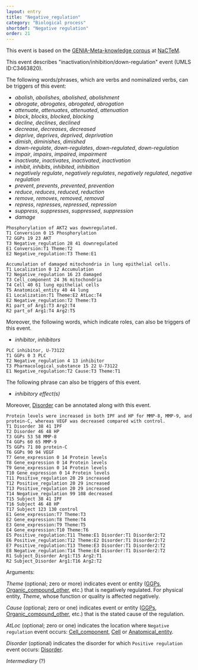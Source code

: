 ```yaml
---
layout: entry
title: "Negative_regulation"
category: "Biological process"
shortdef: "Negative regulation"
order: 21
---
```


This event is based on the <a href="http://www.nactem.ac.uk/meta-knowledge/">GENIA-Meta-knowledge corpus</a> at <a href="http://www.nactem.ac.uk/">NaCTeM</a>.

This event describes "inactivation/inhibition/down-regulation" event (UMLS ID:C3463820).

The following words/phrases, which are verbs and nominalized verbs, can be triggers of this event:

- *abolish*, *abolishes*, *abolished*, *abolishment*
- *abrogate*, *abrogates*, *abrogated*, *abrogation*
- *attenuate*, *attenuates*, *attenuated*, *attenuation*
- *block*, *blocks*, *blocked*, *blocking*
- *decline*, *declines*, *declined*
- *decrease*, *decreases*, *decreased*
- *deprive*, *deprives*, *deprived*, *deprivation*
- *dimish*, *diminishes*, *dimished*
- *down-regulate*, *down-regulates*, *down-regulated*, *down-regulation*
- *impair*, *impairs*, *impaired*, *impairment*
- *inactivate*, *inactivates*, *inactivated*, *inactivation*
- *inhibit*, *inhibits*, *inhibited*, *inhibition*
- *negatively regulate*, *negatively regulates*, *negatively regulated*, *negative regulation*
- *prevent*, *prevents*, *prevented*, *prevention*
- *reduce*, *reduces*, *reduced*, *reduction*
- *remove*, *removes*, *removed*, *removal*
- *repress*, *represses*, *repressed*, *repression*
- *suppress*, *suppresses*, *suppressed*, *suppression*
- *damage*

~~~ ann
Phosphorylation of AKT2 was downregulated.
T1 Conversion 0 15 Phosphorylation
T2 GGPs 19 23 AKT
T3 Negative_regulation 28 41 downregulated
E1 Conversion:T1 Theme:T2
E2 Negative_regulation:T3 Theme:E1
~~~
~~~ ann
Accumulation of damaged mitochondria in lung epithelial cells.
T1 Localization 0 12 Accumulation
T2 Negative_regulation 16 23 damaged
T3 Cell_component 24 36 mitochondria
T4 Cell 40 61 lung epithelial cells
T5 Anatomical_entity 40 44 lung
E1 Localization:T1 Theme:E2 AtLoc:T4
E2 Negative_regulation:T2 Theme:T3
R1 part_of Arg1:T3 Arg2:T4
R2 part_of Arg1:T4 Arg2:T5
~~~

Moreover, the following words, which indicate roles, can also be triggers of this event.
- *inhibitor*, *inhibitors*

~~~ ann
PLC inhibitor, U-73122
T1 GGPs 0 3 PLC
T2 Negative_regulation 4 13 inhibitor
T3 Pharmacological_substance 15 22 U-73122
E1 Negative_regulation:T2 Cause:T3 Theme:T1
~~~

The following phrase can also be triggers of this event.
- *inhibitory effect(s)*

Moreover, [Disorder]() can be annotated along with this event.

~~~ ann
Protein levels were increased in both IPF and HP for MMP-8, MMP-9, and protein-C, whereas VEGF was decreased compared with control.
T1 Disorder 38 41 IPF
T2 Disorder 46 48 HP
T3 GGPs 53 58 MMP-8
T4 GGPs 60 65 MMP-9
T5 GGPs 71 80 protein-C
T6 GGPs 90 94 VEGF
T7 Gene_expression 0 14 Protein levels
T8 Gene_expression 0 14 Protein levels
T9 Gene_expression 0 14 Protein levels
T10 Gene_expression 0 14 Protein levels
T11 Positive_regulation 20 29 increased
T12 Positive_regulation 20 29 increased
T13 Positive_regulation 20 29 increased
T14 Negative_regulation 99 108 decreased
T15 Subject 38 41 IPF
T16 Subject 46 48 HP
T17 Subject 123 130 control 
E1 Gene_expression:T7 Theme:T3
E2 Gene_expression:T8 Theme:T4
E3 Gene_expression:T9 Theme:T5
E4 Gene_expression:T10 Theme:T6
E5 Positive_regulation:T11 Theme:E1 Disorder:T1 Disorder2:T2
E6 Positive_regulation:T12 Theme:E2 Disorder:T1 Disorder2:T2
E7 Positive_regulation:T13 Theme:E3 Disorder:T1 Disorder2:T2
E8 Negative_regulation:T14 Theme:E4 Disorder:T1 Disorder2:T2
R1 Subject_Disorder Arg1:T15 Arg2:T1
R2 Subject_Disorder Arg1:T16 Arg2:T2
~~~

Arguments:

*Theme* (optional; zero or more) indicates event or entity ([GGPs](), [Organic_compound_other](), etc.) that is negatively regulated. For physical entity, *Theme*, whose function or quality is affected negatively.

*Cause* (optional; zero or one) indicates event or entity ([GGPs](), [Organic_compound_other](), etc.) that is the stated cause of the regulation.

*AtLoc* (optional; zero or one) indicates the location where `Negative regulation` event occurs: [Cell_component](), [Cell]() or [Anatomical_entity]().

*Disorder* (optional) indicates the disorder for which `Positive regulation` event occurs: [Disorder]().

*Intermediary* (?)

<!---
The *atLoc*, *fromLoc* and *toLoc* for this event must be [Subject](), [Anatomical_entity](), [Cell](), [Cell_component]() and [Entity Property]().

The other arguments, such as *Cause*, *Theme*, *Participant*, and *Product*, for this event can be any entities or events.
--->

<!--details-->



